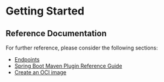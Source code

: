 # Getting Started

## Reference Documentation
For further reference, please consider the following sections:

* [Endpoints](https://docs.spring.io/spring-boot/docs/current/reference/html/production-ready-features.html#production-ready-enabling)
* [Spring Boot Maven Plugin Reference Guide](https://docs.spring.io/spring-boot/docs/2.4.0/maven-plugin/reference/html/)
* [Create an OCI image](https://docs.spring.io/spring-boot/docs/2.4.0/maven-plugin/reference/html/#build-image)


